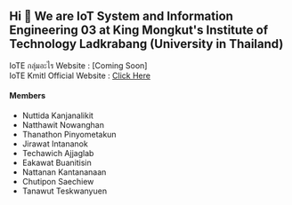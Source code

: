 ## Hi 👋 We are IoT System and Information Engineering 03 at King Mongkut's Institute of Technology Ladkrabang (University in Thailand)

IoTE กลุ่มอะไร Website : [Coming Soon] <br>
IoTE Kmitl Official Website : [Click Here](https://www.iote.kmitl.ac.th)

#### Members
- Nuttida Kanjanalikit
- Natthawit Nowanghan
- Thanathon Pinyometakun
- Jirawat Intananok
- Techawich Ajjaglab
- Eakawat Buanitisin
- Nattanan Kantananaan
- Chutipon Saechiew
- Tanawut Teskwanyuen
